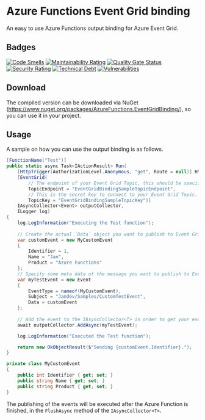 # Azure Functions Event Grid binding

An easy to use Azure Functions output binding for Azure Event Grid.

## Badges

[![Code Smells](https://sonarcloud.io/api/project_badges/measure?project=azurefunctions-eventgrid&metric=code_smells)](https://sonarcloud.io/dashboard?id=azurefunctions-eventgrid)
[![Maintainability Rating](https://sonarcloud.io/api/project_badges/measure?project=azurefunctions-eventgrid&metric=sqale_rating)](https://sonarcloud.io/dashboard?id=azurefunctions-eventgrid)
[![Quality Gate Status](https://sonarcloud.io/api/project_badges/measure?project=azurefunctions-eventgrid&metric=alert_status)](https://sonarcloud.io/dashboard?id=azurefunctions-eventgrid)
[![Security Rating](https://sonarcloud.io/api/project_badges/measure?project=azurefunctions-eventgrid&metric=security_rating)](https://sonarcloud.io/dashboard?id=azurefunctions-eventgrid)
[![Technical Debt](https://sonarcloud.io/api/project_badges/measure?project=azurefunctions-eventgrid&metric=sqale_index)](https://sonarcloud.io/dashboard?id=azurefunctions-eventgrid)
[![Vulnerabilities](https://sonarcloud.io/api/project_badges/measure?project=azurefunctions-eventgrid&metric=vulnerabilities)](https://sonarcloud.io/dashboard?id=azurefunctions-eventgrid)

## Download

The compiled version can be downloaded via NuGet (https://www.nuget.org/packages/AzureFunctions.EventGridBinding/), so you can use it in your project.

## Usage

A sample on how you can use the output binding is as follows.

```csharp
[FunctionName("Test")]
public static async Task<IActionResult> Run(
	[HttpTrigger(AuthorizationLevel.Anonymous, "get", Route = null)] HttpRequest req,
	[EventGrid(
		// The endpoint of your Event Grid Topic, this should be specified in your application settings of the Function App
		TopicEndpoint = "EventGridBindingSampleTopicEndpoint", 
		// This is the secret key to connect to your Event Grid Topic. To be placed in the application settings.
		TopicKey = "EventGridBindingSampleTopicKey")] 
	IAsyncCollector<Event> outputCollector,
	ILogger log)
{
	log.LogInformation("Executing the Test function");
		
	// Create the actual `Data` object you want to publish to Event Grid
	var customEvent = new MyCustomEvent
	{
		Identifier = 1,
		Name = "Jan",
		Product = "Azure Functions"
	};
	// Specify some meta data of the message you want to publish to Event Grid
	var myTestEvent = new Event
	{
		EventType = nameof(MyCustomEvent),
		Subject = "Jandev/Samples/CustomTestEvent",
		Data = customEvent
	};
		
	// Add the event to the IAsyncCollector<T> in order to get your event published.
	await outputCollector.AddAsync(myTestEvent);

	log.LogInformation("Executed the Test function");

	return new OkObjectResult($"Sending {customEvent.Identifier}.");
}

private class MyCustomEvent
{
	public int Identifier { get; set; }
	public string Name { get; set; }
	public string Product { get; set; }
}
```

The publishing of the events will be executed after the Azure Function is finished, 
in the `FlushAsync` method of the `IAsyncCollector<T>`.